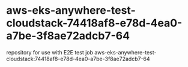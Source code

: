 # aws-eks-anywhere-test-cloudstack-74418af8-e78d-4ea0-a7be-3f8ae72adcb7-64
repository for use with E2E test job aws-eks-anywhere-test-cloudstack:74418af8-e78d-4ea0-a7be-3f8ae72adcb7-64

